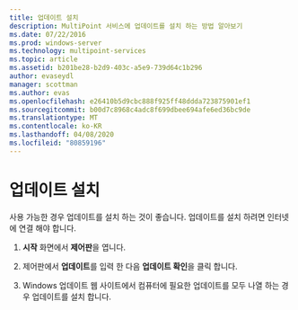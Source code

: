 ```yaml
---
title: 업데이트 설치
description: MultiPoint 서비스에 업데이트를 설치 하는 방법 알아보기
ms.date: 07/22/2016
ms.prod: windows-server
ms.technology: multipoint-services
ms.topic: article
ms.assetid: b201be28-b2d9-403c-a5e9-739d64c1b296
author: evaseydl
manager: scottman
ms.author: evas
ms.openlocfilehash: e26410b5d9cbc888f925ff48ddda723875901ef1
ms.sourcegitcommit: b00d7c8968c4adc8f699dbee694afe6ed36bc9de
ms.translationtype: MT
ms.contentlocale: ko-KR
ms.lasthandoff: 04/08/2020
ms.locfileid: "80859196"
---
```

# <a name="install-updates"></a>업데이트 설치
사용 가능한 경우 업데이트를 설치 하는 것이 좋습니다. 업데이트를 설치 하려면 인터넷에 연결 해야 합니다.  

1.  **시작** 화면에서 **제어판**을 엽니다.  
  
2.  제어판에서 **업데이트**를 입력 한 다음 **업데이트 확인**을 클릭 합니다.  
  
3.  Windows 업데이트 웹 사이트에서 컴퓨터에 필요한 업데이트를 모두 나열 하는 경우 업데이트를 설치 합니다.  
  
